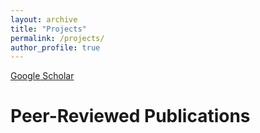 ```yaml
---
layout: archive
title: "Projects"
permalink: /projects/
author_profile: true
---
```


[Google Scholar](https://scholar.google.com/citations?user=hyqdp_QAAAAJ&hl=en)


Peer-Reviewed Publications
=====
